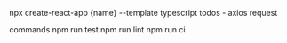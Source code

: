 npx create-react-app {name} --template typescript
todos - axios request

commands
npm run test
npm run lint
npm run ci
